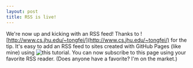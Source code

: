 ```yaml
---
layout: post
title: RSS is live!
---
```


We're now up and kicking with an RSS feed! Thanks to ![http://www.cs.jhu.edu/~tongfei/](http://www.cs.jhu.edu/~tongfei/) for the tip. It's easy to add an RSS feed to sites created with GitHub Pages (like mine) using ![this tutorial](https://help.github.com/articles/atom-rss-feeds-for-github-pages/). You can now subscribe to this page using your favorite RSS reader. (Does anyone have a favorite? I'm on the market.)
